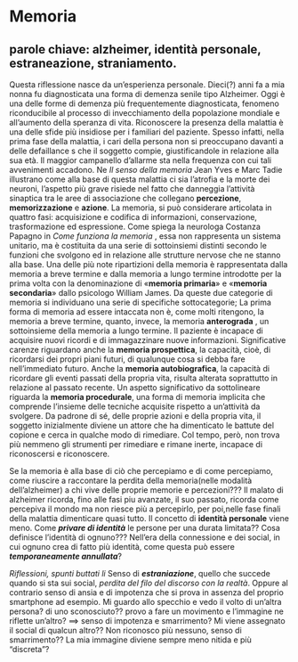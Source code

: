 # Memoria #
## parole chiave: alzheimer, identità personale, estraneazione, straniamento.
Questa riflessione nasce da un’esperienza personale. Dieci(?) anni fa a mia nonna fu diagnosticata una forma di demenza senile tipo Alzheimer. Oggi è una delle forme di demenza più frequentemente diagnosticata, fenomeno riconducibile al processo di invecchiamento della popolazione mondiale e all’aumento della speranza di vita. 
Riconoscere la presenza della malattia è una delle sfide più insidiose per i familiari del paziente. Spesso infatti, nella prima fase della malattia, i cari della persona non si preoccupano davanti a delle defaillance s che il soggetto compie, giustificandole in relazione alla sua età. Il maggior campanello d’allarme sta nella frequenza con cui tali avvenimenti accadono. 
Ne *Il senso della memoria* Jean Yves e Marc Tadie illustrano come alla base di questa malattia ci sia l’atrofia e la morte dei neuroni, l’aspetto più grave risiede nel fatto che danneggia l’attività sinaptica tra le aree di associazione che collegano **percezione**, **memorizzazione** e **azione**. La memoria, si può considerare articolata in quattro fasi: acquisizione e codifica di informazioni, conservazione, trasformazione ed espressione. Come spiega la neurologa Costanza Papagno in *Come funziona la memoria* , essa non rappresenta un sistema unitario, ma è costituita da una serie di sottoinsiemi distinti secondo le funzioni che svolgono ed in relazione alle strutture nervose che ne stanno alla base.
Una delle più note ripartizioni della memoria è rappresentata dalla memoria a breve termine e dalla memoria a lungo termine introdotte per la prima volta con la denominazione di «**memoria primaria**» e «**memoria secondaria**» dallo psicologo William James. Da queste due categorie di memoria si individuano una serie di specifiche sottocategorie; La prima forma di memoria ad essere intaccata non è, come molti ritengono, la memoria a breve termine, quanto, invece, la memoria **anterograda** , un sottoinsieme della memoria a lungo termine. Il paziente è incapace di acquisire nuovi ricordi e di immagazzinare nuove informazioni. Significative carenze riguardano anche la **memoria prospettica**, la capacità, cioè, di ricordarsi dei propri piani futuri, di qualunque cosa si debba fare nell’immediato futuro. Anche la **memoria autobiografica**, la capacità di ricordare gli eventi passati della propria vita, risulta alterata soprattutto in relazione al passato recente. Un aspetto significativo da sottolineare riguarda la **memoria procedurale**, una forma di memoria implicita che comprende l’insieme delle tecniche acquisite rispetto a un’attività da svolgere. Da padrone di sé, delle proprie azioni e della propria vita, il soggetto inizialmente diviene un attore che ha dimenticato le battute del copione e cerca in qualche modo di rimediare. Col tempo, però, non trova più nemmeno gli strumenti per rimediare e rimane inerte, incapace di riconoscersi e riconoscere.

Se la memoria è alla base di ciò che percepiamo e di come percepiamo, come riuscire a raccontare la perdita della memoria(nelle modalità dell’alzheimer) a chi vive delle proprie memorie e percezioni??? Il malato di alzheimer ricorda, fino alle fasi piu avanzate, il suo passato, ricorda come percepiva il mondo ma non riesce più a percepirlo, per poi,nelle fase finali della malattia dimenticare quasi tutto. Il concetto di **identità personale** viene meno. Come ***privare di identità*** le persone per una durata limitata?? Cosa definisce l’identità di ognuno??? Nell’era della connessione e dei social, in cui ognuno crea di fatto più identità, come questa può essere ***temporaneamente annullata***?

*Riflessioni, spunti buttati li*
Senso di ***estraniazione***, quello che succede quando si sta sui social, *perdita del filo del discorso con la realtà*. Oppure al contrario senso di ansia e di impotenza che si prova in assenza del proprio smartphone ad esempio.
Mi guardo allo specchio e vedo il volto di un’altra persona? di uno sconosciuto?? provo a fare un movimento e l’immagine ne riflette un’altro? ==> senso di impotenza e smarrimento? 
Mi viene assegnato il social di qualcun altro?? Non riconosco più nessuno, senso di smarrimento??
La mia immagine diviene sempre meno nitida e più “discreta”?
